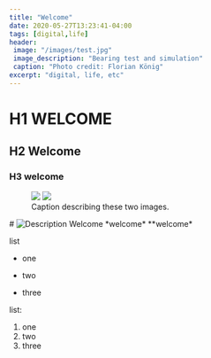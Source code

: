 ```yaml
---
title: "Welcome"
date: 2020-05-27T13:23:41-04:00
tags: [digital,life]
header:
 image: "/images/test.jpg"
 image_description: "Bearing test and simulation"
 caption: "Photo credit: Florian König"
excerpt: "digital, life, etc"
---
```



# H1 WELCOME
## H2 Welcome
### H3 welcome
<figure class="half">
    <a href="/images/stst_fast.gif"><img src="/images/stst_fast.gif""></a>
    <a href="/images/stst_fast.gif"><img src="/images/stst_fast.gif""></a>
    <figcaption>Caption describing these two images.</figcaption>
</figure>
# <img src="{https://github.com/Floriankoenigdigital/floriankoenigdigital/tree/master//images/stst_fast.gif" alt="Description">
Welcome *welcome* **welcome*

list
* one
+ two
- three

list:
1. one
2. two
3. three

